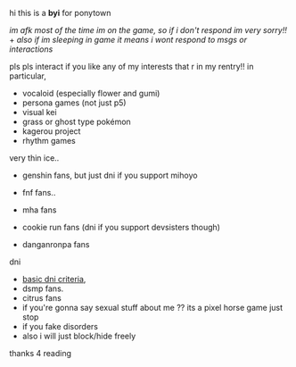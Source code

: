 hi this is a **byi** for ponytown

*im afk most of the time im on the game, so if i don't respond im very sorry!!* +
*also if im sleeping in game it means i wont respond to msgs or interactions*

pls pls interact if you like any of my interests that r in my rentry!! in particular,
- vocaloid (especially flower and gumi)
- persona games (not just p5)
- visual kei
- grass or ghost type pokémon
- kagerou project
- rhythm games

very thin ice.. 
- genshin fans, but just dni if you support mihoyo 
- fnf fans.. 
- mha fans 
- cookie run fans (dni if you support devsisters though)

- danganronpa fans

dni
- [basic dni criteria](https://listography.com/dni),
- dsmp fans.
- citrus fans
- if you're gonna say sexual stuff about me ?? its a pixel horse game just stop
- if you fake disorders
- also i will just block/hide freely

thanks 4 reading 



